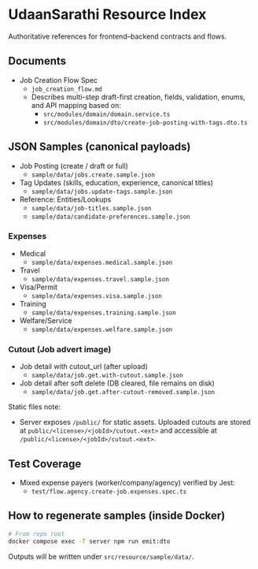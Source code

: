 # UdaanSarathi Resource Index

Authoritative references for frontend–backend contracts and flows.

## Documents

- Job Creation Flow Spec
  - `job_creation_flow.md`
  - Describes multi-step draft-first creation, fields, validation, enums, and API mapping based on:
    - `src/modules/domain/domain.service.ts`
    - `src/modules/domain/dto/create-job-posting-with-tags.dto.ts`

## JSON Samples (canonical payloads)

- Job Posting (create / draft or full)
  - `sample/data/jobs.create.sample.json`
- Tag Updates (skills, education, experience, canonical titles)
  - `sample/data/jobs.update-tags.sample.json`
- Reference: Entities/Lookups
  - `sample/data/job-titles.sample.json`
  - `sample/data/candidate-preferences.sample.json`

### Expenses

- Medical
  - `sample/data/expenses.medical.sample.json`
- Travel
  - `sample/data/expenses.travel.sample.json`
- Visa/Permit
  - `sample/data/expenses.visa.sample.json`
- Training
  - `sample/data/expenses.training.sample.json`
- Welfare/Service
  - `sample/data/expenses.welfare.sample.json`

### Cutout (Job advert image)

- Job detail with cutout_url (after upload)
  - `sample/data/job.get.with-cutout.sample.json`
- Job detail after soft delete (DB cleared, file remains on disk)
  - `sample/data/job.get.after-cutout-removed.sample.json`

Static files note:
- Server exposes `/public/` for static assets. Uploaded cutouts are stored at `public/<license>/<jobId>/cutout.<ext>` and accessible at `/public/<license>/<jobId>/cutout.<ext>`.

## Test Coverage

- Mixed expense payers (worker/company/agency) verified by Jest:
  - `test/flow.agency.create-job.expenses.spec.ts`

## How to regenerate samples (inside Docker)

```bash
# From repo root
docker compose exec -T server npm run emit:dto
```

Outputs will be written under `src/resource/sample/data/`.
